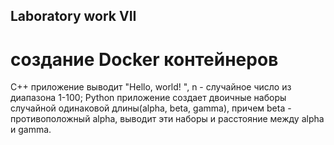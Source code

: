 ## Laboratory work VII

# создание Docker контейнеров

C++ приложение выводит "Hello, world! <n>", n - случайное число из диапазона 1-100; Python приложение создает двоичные наборы случайной одинаковой длины(alpha, beta, gamma), причем beta - противоположный alpha, выводит эти наборы и расстояние между alpha и gamma.

